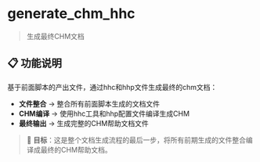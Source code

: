 # generate_chm_hhc

> 生成最终CHM文档

## 📋 功能说明

基于前面脚本的产出文件，通过hhc和hhp文件生成最终的chm文档：

- **文件整合** → 整合所有前面脚本生成的文档文件
- **CHM编译** → 使用hhc工具和hhp配置文件编译生成CHM
- **最终输出** → 生成完整的CHM帮助文档文件

> 🎯 **目标**：这是整个文档生成流程的最后一步，将所有前期生成的文件整合编译成最终的CHM帮助文档。
